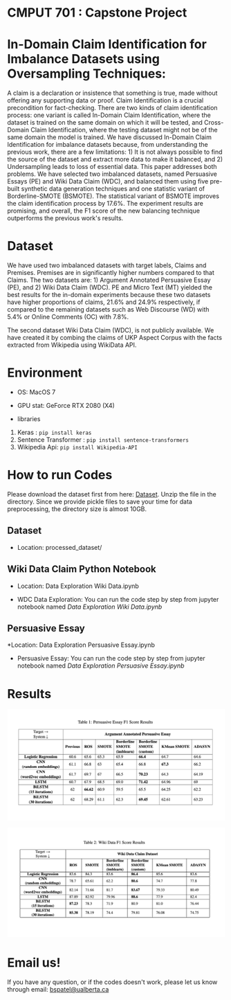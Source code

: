 # CMPUT 701 : Capstone Project
# In-Domain Claim Identification for Imbalance Datasets using Oversampling Techniques:
A claim is a declaration or insistence that something is true, made without offering any supporting data or proof. Claim Identification is a crucial precondition for fact-checking. There are two kinds of claim identification process: one variant is called In-Domain Claim Identification, where the dataset is trained on the same domain on which it will be tested, and Cross-Domain Claim Identification, where the testing dataset might not be of the same domain the model is trained. We have discussed In-Domain Claim Identification for imbalance datasets because, from understanding the previous work, there are a few limitations: 1) It is not always possible to find the source of the dataset and extract more data to make it balanced, and 2) Undersampling leads to loss of essential data. This paper addresses both problems. We have selected two imbalanced datasets, named Persuasive Essays (PE) and Wiki Data Claim (WDC), and balanced them using five pre-built synthetic data generation techniques and one statistic variant of Borderline-SMOTE (BSMOTE). The statistical variant of BSMOTE improves the claim identification process by 17.6\%. The experiment results are promising, and overall, the F1 score of the new balancing technique outperforms the previous work's results.


# Dataset
We have used two imbalanced datasets with target labels, Claims and Premises. Premises are in significantly higher numbers compared to that Claims. The two datasets are: 1) Argument Annotated Persuasive Essay (PE), and 2) Wiki Data Claim (WDC). 
PE and Micro Text (MT)  yielded the best results for the in-domain experiments because these two datasets have higher proportions of claims, 21.6% and 24.9% respectively, if compared to the remaining datasets such as Web Discourse (WD) with 5.4% or Online Comments (OC) with 7.8%.

The second dataset Wiki Data Claim (WDC), is not publicly available. We have created it by combing the claims of UKP Aspect Corpus with the facts extracted from Wikipedia using WikiData API.


# Environment

* OS: MacOS 7

* GPU stat: GeForce RTX 2080 (X4)

* libraries
1. Keras : `pip install keras`
2. Sentence Transformer : `pip install sentence-transformers` 
3. Wikipedia Api: `pip install Wikipedia-API`

# How to run Codes

Please download the dataset first from here: [Dataset](https://drive.google.com/drive/u/2/folders/1jvdz3hNuyuqJckclLMFv7nZiht5dXotU). Unzip the file in the directory. Since we provide pickle files to save your time for data preprocessing, the directory size is almost 10GB.

## Dataset
* Location: processed_dataset/


## Wiki Data Claim Python Notebook
* Location: Data Exploration Wiki Data.ipynb

* WDC Data Exploration: You can run the code step by step from jupyter notebook named *Data Exploration Wiki Data.ipynb*

## Persuasive Essay
*Location: Data Exploration Persuasive Essay.ipynb
* Persuasive Essay: You can run the code step by step from jupyter notebook named *Data Exploration Persuasive Essay.ipynb*

# Results

![](/result_1.png)

![](/result_2.png)

# Email us!

If you have any question, or if the codes doesn't work, please let us know through email: bspatel@ualberta.ca
